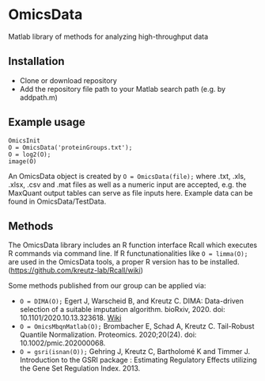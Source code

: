# OmicsData
Matlab library of methods for analyzing high-throughput data

## Installation
- Clone or download repository
- Add the repository file path to your Matlab search path (e.g. by addpath.m)


## Example usage
```
OmicsInit
O = OmicsData('proteinGroups.txt');
O = log2(O);
image(O)
```
An OmicsData object is created by `O = OmicsData(file);` where .txt, .xls, .xlsx, .csv and .mat files as well as a numeric input are accepted, e.g. the MaxQuant output tables can serve as file inputs here. 
Example data can be found in OmicsData/TestData.

## Methods

The OmicsData library includes an R function interface Rcall which executes R commands via command line. If R functunationalities like `O = limma(O);` are used in the OmicsData tools, a proper R version has to be installed. (https://github.com/kreutz-lab/Rcall/wiki)

Some methods published from our group can be applied via:
- `O = DIMA(O);` Egert J, Warscheid B, and Kreutz C. DIMA: Data-driven selection of a suitable imputation algorithm. bioRxiv, 2020. doi: 10.1101/2020.10.13.323618. [Wiki](https://github.com/kreutz-lab/OmicsData/wiki/Data-driven-selection-of-an-imputation-algorithm)
- `O = OmicsMbqnMatlab(O);` Brombacher E, Schad A, Kreutz C. Tail-Robust Quantile Normalization. Proteomics. 2020;20(24). doi: 10.1002/pmic.202000068.
- `O = gsri(isnan(O));` Gehring J, Kreutz C, Bartholomé K and Timmer J. Introduction to the GSRI package : Estimating Regulatory Effects utilizing the Gene Set Regulation Index. 2013.
